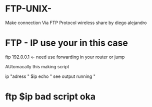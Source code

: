 # FTP-UNIX-
Make connection  Via FTP Protocol  wireless share by diego alejandro

# FTP - IP  use your in this case 

ftp 192.0.0.1 <- need use forwarding in your router  or jump 

AUtomacally this making script 

ip "adress "
$ip
echo "  see output running  "

# ftp $ip  bad script oka
